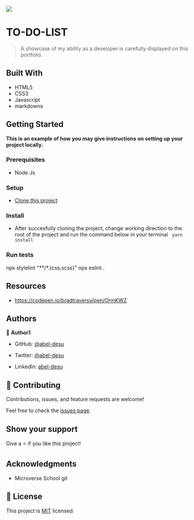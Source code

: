 
![](https://img.shields.io/badge/Microverse-blueviolet)

# TO-DO-LIST

> A showcase of my ability as a developer is carefully displayed on this portfolio.

## Built With

- HTML5
- CSS3
- Javascript
- markdowns


## Getting Started

**This is an example of how you may give instructions on setting up your project locally.**

### Prerequisites
- Node Js

### Setup
- [Clone this project](https://github.com/Abel-desu/Awesome-book-ES6)


### Install
- After succesfully cloning the project, change working direction to the root of the project and run the command below in your terminal
` yarn install`
<!-- ### Usage -->

### Run tests
npx stylelint "**/*.{css,scss}"
npx eslint .
<!-- ### Deployment -->

## Resources
- https://codepen.io/bradtraversy/pen/OrmKWZ

## Authors

👤 **Author1**

- GitHub: [@abel-desu](https://github.com/abel-desu)
- Twitter: [@abel-desu](https://twitter.com/abeldesagn)

- LinkedIn: [abel-desu](https://linkedin.com/in/abeldesagn)



## 🤝 Contributing

Contributions, issues, and feature requests are welcome!

Feel free to check the [issues page](../../issues/).

## Show your support

Give a ⭐️ if you like this project!

## Acknowledgments

- Microverse School git

## 📝 License

This project is [MIT](./MIT.md) licensed.
